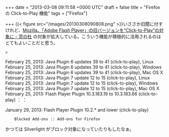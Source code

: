 
+++
date = "2013-03-08 09:11:58 +0000 UTC"
draft = false
title = "Firefox の Click-to-Play 機能"
tags = ["Firefox"]

+++
{{< figure src="/images/20130308090808.png"  >}}いささか旧聞に付すけれど、<a href="http://www.forest.impress.co.jp/docs/news/20130130_585708.html">Mozilla、「Adobe Flash Player」の旧バージョンを“Click-to-Play”の対象に - 窓の杜</a> の対象が拡大している。こういう機能が積極的に活用されるのはとてもよいことだと思う。

    >
        

February 25, 2013: Java Plugin 6 updates 39 to 41 (click-to-play), Linux
February 25, 2013: Java Plugin 6 updates 39 to 41 (click-to-play), Windows
February 25, 2013: Java Plugin 6 updates 39 to 41 (click-to-play), Mac OS X
February 25, 2013: Java Plugin 7 update 12 to 15 (click-to-play), Linux
February 25, 2013: Java Plugin 7 update 12 to 15 (click-to-play), Windows
February 25, 2013: Java Plugin 7 update 12 to 15 (click-to-play), Mac OS X
February 25, 2013: Flash Player Plugin 10.3.183.19 to 10.3.183.66 (click-to-play)
：
：


January 29, 2013: Flash Player Plugin 10.2.* and lower (click-to-play)

        Blocked Add-ons :: Add-ons for Firefox
    
かつては Silverlight がブロック対象になっていたりもしたなぁ。


